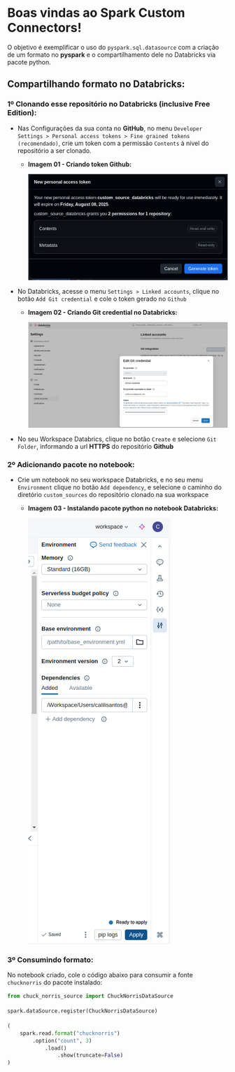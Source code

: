 # Boas vindas ao Spark Custom Connectors!

O objetivo é exemplificar o uso do `pyspark.sql.datasource` com a criação de um formato no **pyspark** e o compartilhamento dele no Databricks via pacote python.

## Compartilhando formato no Databricks:

### **1º Clonando esse repositório no Databricks (inclusive Free Edition):**

* Nas Configurações da sua conta no **GitHub**, no menu `Developer Settings > Personal access tokens > Fine grained tokens (recomendado)`, crie um token com a permissão `Contents` à nível do repositório a ser clonado.

  * **Imagem 01 - Criando token Github:**

    ![databricks-github-permissions =40](docs/databricks-github-permissions.png)

* No Databricks, acesse o menu `Settings > Linked accounts`, clique no botão `Add Git credential` e cole o token gerado no `Github`

  * **Imagem 02 - Criando Git credential no Databricks:**

    ![databricks_git_config](docs/databricks_git_config.png)

* No seu Workspace Databrics, clique no botão `Create` e selecione `Git Folder`, informando a url **HTTPS** do repositório **Github**

### **2º Adicionando pacote no notebook:**

* Crie um notebook no seu workspace Databricks, e no seu menu `Environment` clique no botão `Add dependency`, e selecione o caminho do diretório `custom_sources` do repositório clonado na sua workspace

  * **Imagem 03 - Instalando pacote python no notebook Databricks:**

    ![databricks_install_package](docs/databricks_install_package.png)

### **3º Consumindo formato:**
No notebook criado, cole o código abaixo para consumir a fonte `chucknorris` do pacote instalado:

```python
from chuck_norris_source import ChuckNorrisDataSource

spark.dataSource.register(ChuckNorrisDataSource)

(
    spark.read.format("chucknorris")
        .option("count", 3)
            .load()
                .show(truncate=False)
)
```
